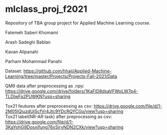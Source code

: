 # mlclass_proj_f2021

Repository of TBA group project for Applied Machine Learning course. </br>

Fatemeh Saberi Khomami

Arash Sadeghi Bablan

Kavan Alipanahi

Parham Mohammad Panahi


Dataset: https://github.com/hhaji/Applied-Machine-Learning/tree/master/Projects/Projects-Fall-2021/Data

QM9 data after preprocessing as .npy: https://drive.google.com/drive/folders/1KaFlD8dsaVFWoLW7p4-TLDlwFa2PUWKN?usp=sharing

Tox21 feutures after preprocessing as csv: https://drive.google.com/file/d/1-2M05lQiuzdUjScfVr4Jtc9YDcRQYCGu/view?usp=sharing </br>
Tox21 label(NR-AR task) after preprocessing as csv: https://drive.google.com/file/d/1-3KaYohG9Dosxjfung76xSjrvNDN2CXk/view?usp=sharing
